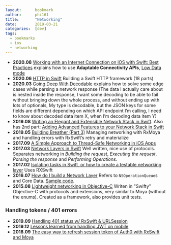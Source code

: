 ```yaml
---
layout:      bookmark
author:      phi161
title:       "Networking"
date:        2019-03-21
categories:  [dev]
tags:
  - bookmarks
  - ios
  - networking
---
```


* **2020.08** [Working with an Internet Connection on iOS with Swift: Best Practices](https://www.vadimbulavin.com/network-connectivity-on-ios-with-swift/) explains how to use **Adaptable Connectivity APIs**, [Low Data mode](https://support.apple.com/en-us/HT210596)
* **2020.06** [HTTP in Swift](https://davedelong.com/blog/2020/06/27/http-in-swift-part-1/) Building a Swift HTTP framework (18 parts)
* **2020.03** [Going Deep With Decodable](https://martiancraft.com/blog/2020/03/going-deep-with-decodable/) explains how to solve some edge cases while parsing a network response (The data I actually care about is nested inside the response, I want some decoding to be able to fail without bringing down the whole process, and without ending up with lots of optionals, My type is decodable, but the JSON keys for some fields are different depending on which API endpoint I’m calling, I need to know about decoded data item X, when I’m decoding data item Y)
* **2019.08** [Writing an Elegant and Extensible Network Stack in Swift](https://medium.com/device-blogs/writing-an-elegant-and-extensible-network-stack-in-swift-e2f5d9ab3ea9). Also has 2nd part: [Adding Advanced Features to your Network Stack in Swift](https://medium.com/device-blogs/adding-advanced-features-to-your-network-stack-in-swift-941ecfff8dc3)
* **2019.05** [Building Breather (Part 3)](https://medium.com/@alexandrosbaramilis/building-breather-part-3-managing-networking-with-rxmoya-and-handling-errors-with-rxswifts-c300648858b8) Managing networking with RxMoya and handling errors with RxSwift’s retry and materialize
* **2017.09** [A Simple Approach to Thread-Safe Networking in iOS Apps](https://robots.thoughtbot.com/a-simple-approach-to-thread-safe-networking-in-ios-apps)
* **2017.03** [Network Layers in Swift](https://medium.com/@danielemargutti/network-layers-in-swift-7fc5628ff789) Well written, nice use of protocols. Separates networking in _Building the request_, _Executing the request_, _Parsing the response_ and _Performing Operations_.
* **2017.02** [Isolating tasks in Swift, or how to create a testable networking layer](https://medium.com/ios-os-x-development/isolating-tasks-in-swift-or-how-to-create-a-testable-networking-layer-d0380e69f7e3) Uses RXSwift
* **2016.07** [How do I build a Network Layer](http://szulctomasz.com/how-do-I-build-a-network-layer/) Refers to `NSOperationQueue`s and Core Data. [Sample code](https://github.com/tomkowz/NetworkLayerExample).
* **2015.08** [Lightweight networking in Objective-C](http://ilya.puchka.me/networking-use-case/) Writen in "Swifty" Objective-C with protocols and extensions, very similar to Moya (without the enums). Created as a framework, also provides unit tests.

### Handling tokens / 401 errors

* **2019.09** [Handling 401 status w/ RxSwift & URLSession](https://stackoverflow.com/a/58126527/289501)
* **2019.12** [Lessons learned from handling JWT on mobile](https://tech.just-eat.com/2019/12/04/lessons-learned-from-handling-jwt-on-mobile/)
* **2018.09** [The easy way to refresh session token of Auth0 with RxSwift and Moya](https://datarockets.com/blog/refresh-token-moya-rxswift/)
